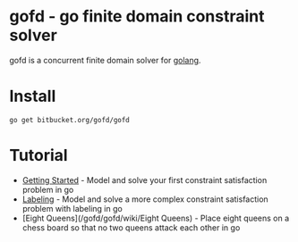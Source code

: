 # gofd - go finite domain constraint solver #

gofd is a concurrent finite domain solver for [golang](http://golang.org/).

# Install #

    go get bitbucket.org/gofd/gofd



# Tutorial #
* [Getting Started](/gofd/gofd/wiki/GettingStarted) - Model and solve your first constraint satisfaction problem in go
* [Labeling](/gofd/gofd/wiki/Labeling) - Model and solve a more complex constraint satisfaction problem with labeling in go
* [Eight Queens](/gofd/gofd/wiki/Eight Queens) - Place eight queens on a chess board so that no two queens attack each other in go